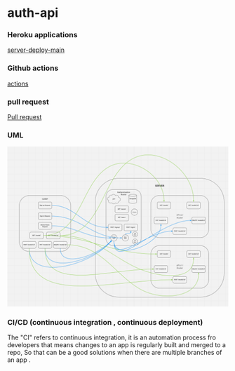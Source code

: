 # auth-api
### Heroku applications

[server-deploy-main](https://ibrahimawad-auth-api.herokuapp.com)

### Github actions

[actions](https://github.com/ibrahimAbuawad/auth-api/actions)

### pull request

[Pull request](https://github.com/ibrahimAbuawad/auth-api/pull/1)


### UML  

![preview](./auth-api-UML.png)


### CI/CD (continuous integration , continuous deployment)

The "CI" refers to continuous integration, it is an automation process fro developers that means changes to an app is regularly built and merged to a repo, So that can be a good solutions when there are multiple branches of an app .

